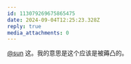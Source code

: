 ```yaml
---
id: 113079269675865475
date: 2024-09-04T12:25:23.328Z
reply: true
media_attachments: 0
---
```


[@sun](https://jiong.us/@sun) 这。我的意思是这个应该是被薅凸的。

